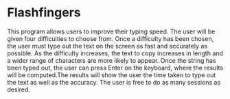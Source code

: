 # Flashfingers
This program allows users to improve their typing speed. The user will be given four difficulties to choose from. Once a difficulty has been chosen, the user must type out the text on the screen as fast and accurately as possible. As the difficulty increases, the text to copy increases in length and a wider range of characters are more likely to appear. Once the string has been typed out, the user can press Enter on the keyboard, where the results will be computed.The results will show the user the time taken to type out the text as well as the accuracy. The user is free to do as many sessions as desired.